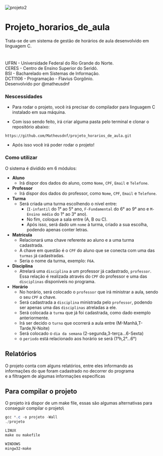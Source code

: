 ![projeto2](https://github.com/Matheusdnf/projeto_horarios_de_aula/assets/142422460/ad07d984-9941-4a9e-bc32-38a912675a1e)

# Projeto_horarios_de_aula
Trata-se de um sistema de gestão de horários de aula desenvolvido em linguagem C.
#
UFRN - Universidade Federal do Rio Grande do Norte.\
CERES - Centro de Ensino Superior do Seridó.\
BSI - Bacharelado em Sistemas de Informação.\
DCT1106 - Programação - Flavius Gorgônio.\
Desenvolvido por @matheusdnf

### Nescessidades
- Para rodar o projeto, você irá precisar do compilador para linguagem C instalado em sua máquina.

- Com isso sendo feito, irá criar alguma pasta pelo terminal e clonar o repositório abaixo:

```shell
https://github.com/Matheusdnf/projeto_horarios_de_aula.git
```
- Após isso você irá poder rodar o projeto!
  
### Como utilizar
O sistema é dividido em 6 módulos:
* **Aluno**
  - Irá dispor dos dados do aluno, como `Nome`, `CPF`, `Email` e `Telefone`.
* **Professor**
  - Irá dispor dos dados do professor, como `Nome`, `CPF`, `Email` e `Telefone`.
* **Turma**
  - Será criada uma turma escolhendo o nível entre:
    - (`I-infantil` do 1° ao 5° ano, `F-Fundamental` do 6° ao 9° ano e `M-Ensino médio` do 1° ao 3° ano).
    - No fim, coloque a sala entre (A, B ou C).
    - Após isso, será dado um `nome` à turma, criado a sua escolha, podendo apenas conter letras.
* **Matrícula**
  - Relacionará uma chave referente ao aluno e a uma turma cadastrada.
  - A chave em questão é o `CPF` do aluno que se conecta com uma das `turmas` já cadastradas.
  - Seria o nome da turma, exemplo: `F6A`.
* **Disciplina**
  - Atrelará uma `disciplina` a um professor já cadastrado, `professor`. Essa relação é realizada através do `CPF` do professor e uma das `disciplinas` disponíveis no programa.
* **Horário**
  - No horário, será colocado o `professor` que irá ministrar a aula, sendo o seu `CPF` a chave.
  - Será cadastrada a `disciplina` ministrada pelo `professor`, podendo ser apenas uma das `disciplinas` atreladas a ele.
  - Será colocada a `turma` que já foi cadastrada, como dado exemplo anteriormente.
  - Irá ser decido o `turno` que ocorrerá a aula entre (M-Manhã,T-Tarde,N-Noite)
  - Será colocado o `dia da semana` (2-segunda,3-terça...6-Sexta)
  - o `periodo` está relacionado aos horário se será (1°h,2°...6°)
## Relatórios
O projeto conta com alguns relatórios, entre eles informando as informações do que foram cadastrado no decorrer do programa\
e a filtragem de algumas informações específicas
## Para compilar o projeto
O projeto irá dispor de um make file, essas são algumas alternativas para conseguir compilar o projeto\
```powershell
gcc *.c -o projeto -Wall
./projeto
```
```powershell
LINUX
make ou makefile
```
```powershell
WINDOWS
mingw32-make
